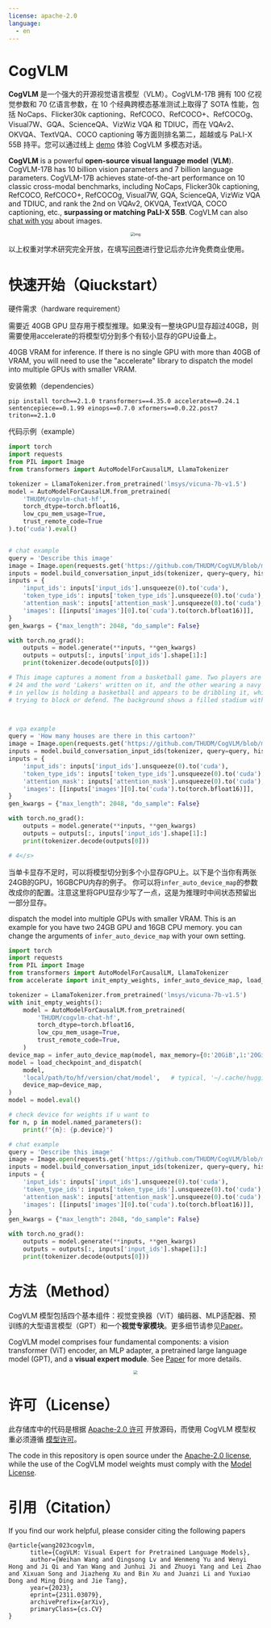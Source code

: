 ```yaml
---
license: apache-2.0
language:
  - en
---
```


# CogVLM

**CogVLM** 是一个强大的开源视觉语言模型（VLM）。CogVLM-17B 拥有 100 亿视觉参数和 70 亿语言参数，在 10 个经典跨模态基准测试上取得了 SOTA 性能，包括 NoCaps、Flicker30k captioning、RefCOCO、RefCOCO+、RefCOCOg、Visual7W、GQA、ScienceQA、VizWiz VQA 和 TDIUC，而在 VQAv2、OKVQA、TextVQA、COCO captioning 等方面则排名第二，超越或与 PaLI-X 55B 持平。您可以通过线上 [demo](http://36.103.203.44:7861/) 体验 CogVLM 多模态对话。

**CogVLM** is a powerful **open-source visual language model** (**VLM**). CogVLM-17B has 10 billion vision parameters and 7 billion language parameters. CogVLM-17B achieves state-of-the-art performance on 10 classic cross-modal benchmarks, including NoCaps, Flicker30k captioning, RefCOCO, RefCOCO+, RefCOCOg, Visual7W, GQA, ScienceQA, VizWiz VQA and TDIUC, and rank the 2nd on VQAv2, OKVQA, TextVQA, COCO captioning, etc., **surpassing or matching PaLI-X 55B**. CogVLM can also [chat with you](http://36.103.203.44:7861/) about images.

<div align="center">
    <img src="https://github.com/THUDM/CogVLM/raw/main/assets/metrics-min.png" alt="img" style="zoom: 50%;" />
</div>

以上权重对学术研究完全开放，在填写[问卷](https://open.bigmodel.cn/mla/form)进行登记后亦允许免费商业使用。

# 快速开始（Qiuckstart）

硬件需求（hardware requirement）

需要近 40GB GPU 显存用于模型推理。如果没有一整块GPU显存超过40GB，则需要使用accelerate的将模型切分到多个有较小显存的GPU设备上。

40GB VRAM for inference. If there is no single GPU with more than 40GB of VRAM, you will need to use the "accelerate" library to dispatch the model into multiple GPUs with smaller VRAM.

安装依赖（dependencies）

```base
pip install torch==2.1.0 transformers==4.35.0 accelerate==0.24.1 sentencepiece==0.1.99 einops==0.7.0 xformers==0.0.22.post7 triton==2.1.0
```

代码示例（example）

```python
import torch
import requests
from PIL import Image
from transformers import AutoModelForCausalLM, LlamaTokenizer

tokenizer = LlamaTokenizer.from_pretrained('lmsys/vicuna-7b-v1.5')
model = AutoModelForCausalLM.from_pretrained(
    'THUDM/cogvlm-chat-hf',
    torch_dtype=torch.bfloat16,
    low_cpu_mem_usage=True,
    trust_remote_code=True
).to('cuda').eval()


# chat example
query = 'Describe this image'
image = Image.open(requests.get('https://github.com/THUDM/CogVLM/blob/main/examples/1.png?raw=true', stream=True).raw).convert('RGB')
inputs = model.build_conversation_input_ids(tokenizer, query=query, history=[], images=[image])  # chat mode
inputs = {
    'input_ids': inputs['input_ids'].unsqueeze(0).to('cuda'),
    'token_type_ids': inputs['token_type_ids'].unsqueeze(0).to('cuda'),
    'attention_mask': inputs['attention_mask'].unsqueeze(0).to('cuda'),
    'images': [[inputs['images'][0].to('cuda').to(torch.bfloat16)]],
}
gen_kwargs = {"max_length": 2048, "do_sample": False}

with torch.no_grad():
    outputs = model.generate(**inputs, **gen_kwargs)
    outputs = outputs[:, inputs['input_ids'].shape[1]:]
    print(tokenizer.decode(outputs[0]))

# This image captures a moment from a basketball game. Two players are prominently featured: one wearing a yellow jersey with the number
# 24 and the word 'Lakers' written on it, and the other wearing a navy blue jersey with the word 'Washington' and the number 34. The player
# in yellow is holding a basketball and appears to be dribbling it, while the player in navy blue is reaching out with his arm, possibly
# trying to block or defend. The background shows a filled stadium with spectators, indicating that this is a professional game.</s>



# vqa example
query = 'How many houses are there in this cartoon?'
image = Image.open(requests.get('https://github.com/THUDM/CogVLM/blob/main/examples/3.jpg?raw=true', stream=True).raw).convert('RGB')
inputs = model.build_conversation_input_ids(tokenizer, query=query, history=[], images=[image], template_version='vqa')   # vqa mode
inputs = {
    'input_ids': inputs['input_ids'].unsqueeze(0).to('cuda'),
    'token_type_ids': inputs['token_type_ids'].unsqueeze(0).to('cuda'),
    'attention_mask': inputs['attention_mask'].unsqueeze(0).to('cuda'),
    'images': [[inputs['images'][0].to('cuda').to(torch.bfloat16)]],
}
gen_kwargs = {"max_length": 2048, "do_sample": False}

with torch.no_grad():
    outputs = model.generate(**inputs, **gen_kwargs)
    outputs = outputs[:, inputs['input_ids'].shape[1]:]
    print(tokenizer.decode(outputs[0]))

# 4</s>
```

当单卡显存不足时，可以将模型切分到多个小显存GPU上。以下是个当你有两张24GB的GPU，16GBCPU内存的例子。
你可以将`infer_auto_device_map`的参数改成你的配置。注意这里将GPU显存少写了一点，这是为推理时中间状态预留出一部分显存。

dispatch the model into multiple GPUs with smaller VRAM. This is an example for you have two 24GB GPU and 16GB CPU memory.
you can change the arguments of `infer_auto_device_map` with your own setting.

```python
import torch
import requests
from PIL import Image
from transformers import AutoModelForCausalLM, LlamaTokenizer
from accelerate import init_empty_weights, infer_auto_device_map, load_checkpoint_and_dispatch

tokenizer = LlamaTokenizer.from_pretrained('lmsys/vicuna-7b-v1.5')
with init_empty_weights():
    model = AutoModelForCausalLM.from_pretrained(
        'THUDM/cogvlm-chat-hf',
        torch_dtype=torch.bfloat16,
        low_cpu_mem_usage=True,
        trust_remote_code=True,
    )
device_map = infer_auto_device_map(model, max_memory={0:'20GiB',1:'20GiB','cpu':'16GiB'}, no_split_module_classes=['CogVLMDecoderLayer', 'TransformerLayer'])
model = load_checkpoint_and_dispatch(
    model,
    'local/path/to/hf/version/chat/model',   # typical, '~/.cache/huggingface/hub/models--THUDM--cogvlm-chat-hf/snapshots/balabala'
    device_map=device_map,
)
model = model.eval()

# check device for weights if u want to
for n, p in model.named_parameters():
    print(f"{n}: {p.device}")

# chat example
query = 'Describe this image'
image = Image.open(requests.get('https://github.com/THUDM/CogVLM/blob/main/examples/1.png?raw=true', stream=True).raw).convert('RGB')
inputs = model.build_conversation_input_ids(tokenizer, query=query, history=[], images=[image])  # chat mode
inputs = {
    'input_ids': inputs['input_ids'].unsqueeze(0).to('cuda'),
    'token_type_ids': inputs['token_type_ids'].unsqueeze(0).to('cuda'),
    'attention_mask': inputs['attention_mask'].unsqueeze(0).to('cuda'),
    'images': [[inputs['images'][0].to('cuda').to(torch.bfloat16)]],
}
gen_kwargs = {"max_length": 2048, "do_sample": False}

with torch.no_grad():
    outputs = model.generate(**inputs, **gen_kwargs)
    outputs = outputs[:, inputs['input_ids'].shape[1]:]
    print(tokenizer.decode(outputs[0]))
```

# 方法（Method）

CogVLM 模型包括四个基本组件：视觉变换器（ViT）编码器、MLP适配器、预训练的大型语言模型（GPT）和一个**视觉专家模块**。更多细节请参见[Paper](https://github.com/THUDM/CogVLM/blob/main/assets/cogvlm-paper.pdf)。

CogVLM model comprises four fundamental components: a vision transformer (ViT) encoder, an MLP adapter, a pretrained large language model (GPT), and a **visual expert module**. See [Paper](https://github.com/THUDM/CogVLM/blob/main/assets/cogvlm-paper.pdf) for more details.

<div align="center">
    <img src="https://github.com/THUDM/CogVLM/raw/main/assets/method-min.png" style="zoom:50%;" />
</div>

# 许可（License）

此存储库中的代码是根据 [Apache-2.0 许可](https://github.com/THUDM/CogVLM/raw/main/LICENSE) 开放源码，而使用 CogVLM 模型权重必须遵循 [模型许可](https://github.com/THUDM/CogVLM/raw/main/MODEL_LICENSE)。

The code in this repository is open source under the [Apache-2.0 license](https://github.com/THUDM/CogVLM/raw/main/LICENSE), while the use of the CogVLM model weights must comply with the [Model License](https://github.com/THUDM/CogVLM/raw/main/MODEL_LICENSE).

# 引用（Citation）

If you find our work helpful, please consider citing the following papers

```
@article{wang2023cogvlm,
      title={CogVLM: Visual Expert for Pretrained Language Models},
      author={Weihan Wang and Qingsong Lv and Wenmeng Yu and Wenyi Hong and Ji Qi and Yan Wang and Junhui Ji and Zhuoyi Yang and Lei Zhao and Xixuan Song and Jiazheng Xu and Bin Xu and Juanzi Li and Yuxiao Dong and Ming Ding and Jie Tang},
      year={2023},
      eprint={2311.03079},
      archivePrefix={arXiv},
      primaryClass={cs.CV}
}
```
